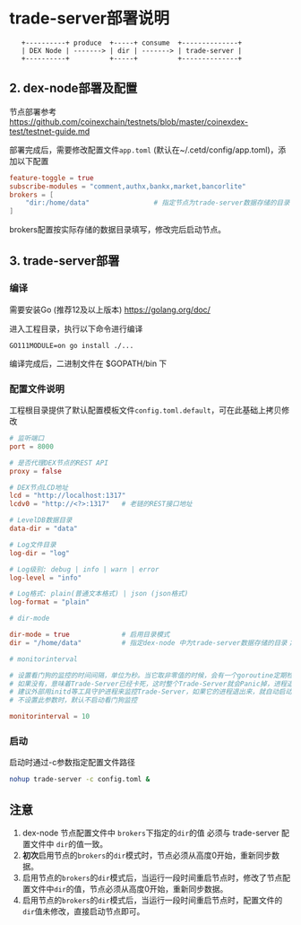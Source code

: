 # trade-server部署说明

```
   +----------+ produce  +-----+ consume  +--------------+
   | DEX Node | -------> | dir | -------> | trade-server | 
   +----------+          +-----+          +--------------+
```

## 2. dex-node部署及配置

节点部署参考 https://github.com/coinexchain/testnets/blob/master/coinexdex-test/testnet-guide.md

部署完成后，需要修改配置文件``app.toml`` (默认在~/.cetd/config/app.toml)，添加以下配置

```toml
feature-toggle = true
subscribe-modules = "comment,authx,bankx,market,bancorlite"
brokers = [
    "dir:/home/data"                # 指定节点为trade-server数据存储的目录
]
```

brokers配置按实际存储的数据目录填写，修改完后启动节点。

## 3. trade-server部署

### 编译

需要安装Go (推荐12及以上版本) https://golang.org/doc/

进入工程目录，执行以下命令进行编译

```shell
GO111MODULE=on go install ./...
```

编译完成后，二进制文件在 $GOPATH/bin 下

### 配置文件说明

工程根目录提供了默认配置模板文件`config.toml.default`，可在此基础上拷贝修改

```toml
# 监听端口
port = 8000

# 是否代理DEX节点的REST API
proxy = false 

# DEX节点LCD地址
lcd = "http://localhost:1317"
lcdv0 = "http://<?>:1317"   # 老链的REST接口地址

# LevelDB数据目录
data-dir = "data"

# Log文件目录
log-dir = "log"

# Log级别: debug | info | warn | error
log-level = "info"

# Log格式: plain(普通文本格式) | json (json格式)
log-format = "plain"

# dir-mode

dir-mode = true             # 启用目录模式
dir = "/home/data"          # 指定dex-node 中为trade-server数据存储的目录；

# monitorinterval

# 设置看门狗的监控的时间间隔，单位为秒。当它取非零值的时候，会有一个goroutine定期检查是否发生了新的写KV数据库的行为
# 如果没有，意味着Trade-Server已经卡死，这时整个Trade-Server就会Panic掉，进程退出。
# 建议外部用initd等工具守护进程来监控Trade-Server，如果它的进程退出来，就自动启动一个新的进程
# 不设置此参数时，默认不启动看门狗监控

monitorinterval = 10       

```

### 启动

启动时通过-c参数指定配置文件路径

```bash
nohup trade-server -c config.toml &
```

## 注意

1. dex-node 节点配置文件中 `brokers`下指定的`dir`的值 必须与 trade-server 配置文件中 `dir`的值一致。
2. **初次**启用节点的`brokers`的`dir`模式时，节点必须从高度0开始，重新同步数据。
3. 启用节点的`brokers`的`dir`模式后，当运行一段时间重启节点时，修改了节点配置文件中`dir`的值，节点必须从高度0开始，重新同步数据。
3. 启用节点的`brokers`的`dir`模式后，当运行一段时间重启节点时，配置文件的`dir`值未修改，直接启动节点即可。
